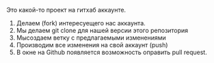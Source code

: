 Это какой-то проект на гитхаб аккаунте.


1. Делаем (fork) интересуещего нас аккаунта.
2. Мы делаем git clone для нашей версии этого репозитория
3. Мысоздаем ветку с предлагаемыми изменениями 
4. Производим все изменения на свой аккаунт (push)
5. В окне на Github появляется возможность оправить pull request.